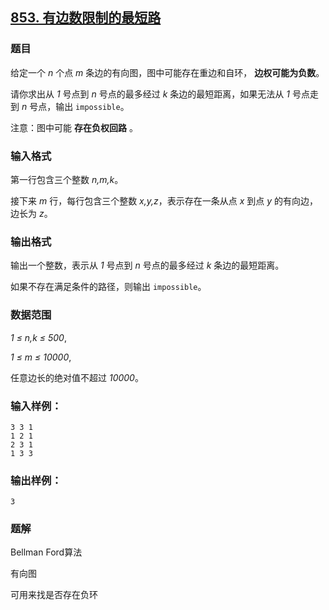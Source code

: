 ## [853. 有边数限制的最短路](https://www.acwing.com/problem/content/855/)

### 题目

给定一个 *n* 个点 *m* 条边的有向图，图中可能存在重边和自环， **边权可能为负数**。

请你求出从 *1* 号点到 *n* 号点的最多经过 *k* 条边的最短距离，如果无法从 *1* 号点走到 *n* 号点，输出 `impossible`。

注意：图中可能 **存在负权回路** 。

### 输入格式

第一行包含三个整数 *n,m,k*。

接下来 *m* 行，每行包含三个整数 *x,y,z*，表示存在一条从点 *x* 到点 *y* 的有向边，边长为 *z*。

### 输出格式

输出一个整数，表示从 *1* 号点到 *n* 号点的最多经过 *k* 条边的最短距离。

如果不存在满足条件的路径，则输出 `impossible`。

### 数据范围

*1 ≤ n,k ≤ 500*,

*1 ≤ m ≤ 10000*,

任意边长的绝对值不超过 *10000*。

### 输入样例：

```
3 3 1
1 2 1
2 3 1
1 3 3
```

### 输出样例：

```
3
```

### 题解

Bellman Ford算法

有向图

可用来找是否存在负环